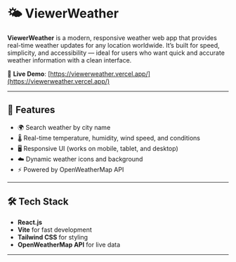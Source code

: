 # 🌤️ ViewerWeather

**ViewerWeather** is a modern, responsive weather web app that provides real-time weather updates for any location worldwide. It’s built for speed, simplicity, and accessibility — ideal for users who want quick and accurate weather information with a clean interface.

🔗 **Live Demo**: [https://viewerweather.vercel.app/](https://viewerweather.vercel.app/)

---

## 🚀 Features

- 🌍 Search weather by city name
- 🌡️ Real-time temperature, humidity, wind speed, and conditions
- 🖥️ Responsive UI (works on mobile, tablet, and desktop)
- ☁️ Dynamic weather icons and background
- ⚡ Powered by OpenWeatherMap API

---

## 🛠️ Tech Stack

- **React.js**
- **Vite** for fast development
- **Tailwind CSS** for styling
- **OpenWeatherMap API** for live data

---
